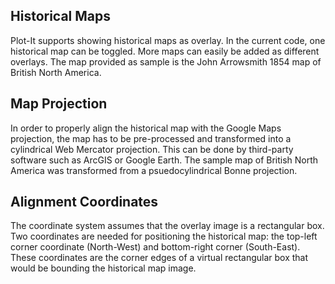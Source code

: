 ## Historical Maps

Plot-It supports showing historical maps as overlay. In the current code, one historical map can be toggled. More maps can easily be added as different overlays. The map provided as sample is  the John Arrowsmith 1854 map of British North America.

## Map Projection

In order to properly align the historical map with the Google Maps projection, the map has to be pre-processed and transformed into a cylindrical Web Mercator projection. This can be done by third-party software such as ArcGIS or Google Earth. The sample map of British North America was transformed from a psuedocylindrical Bonne projection.

## Alignment Coordinates

 The coordinate system assumes that the overlay image is a rectangular box. Two coordinates are needed for positioning the historical map: the top-left corner coordinate (North-West) and bottom-right corner (South-East). These coordinates are the corner edges of a virtual rectangular box that would be bounding the historical map image.